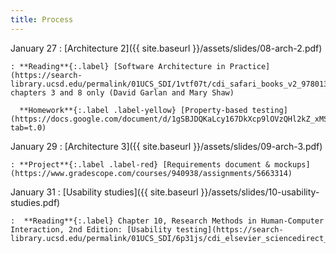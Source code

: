 ```yaml
---
title: Process
---
```


January 27
: [Architecture 2]({{ site.baseurl }}/assets/slides/08-arch-2.pdf)

    : **Reading**{:.label} [Software Architecture in Practice](https://search-library.ucsd.edu/permalink/01UCS_SDI/1vtf07t/cdi_safari_books_v2_9780136885979), chapters 3 and 8 only (David Garlan and Mary Shaw)

      **Homework**{:.label .label-yellow} [Property-based testing](https://docs.google.com/document/d/1gSBJDQKaLcy167DkXcp9lOVzQHl2kZ_xMS4Pew47uL8/edit?tab=t.0)

January 29
: [Architecture 3]({{ site.baseurl }}/assets/slides/09-arch-3.pdf)

    : **Project**{:.label .label-red} [Requirements document & mockups](https://www.gradescope.com/courses/940938/assignments/5663314)

January 31
: [Usability studies]({{ site.baseurl }}/assets/slides/10-usability-studies.pdf)

    :  **Reading**{:.label} Chapter 10, Research Methods in Human-Computer Interaction, 2nd Edition: [Usability testing](https://search-library.ucsd.edu/permalink/01UCS_SDI/6p31js/cdi_elsevier_sciencedirect_doi_10_1016_B978_0_12_805390_4_00010_8)
